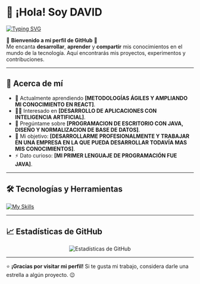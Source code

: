 # 👋 ¡Hola! Soy DAVID

<p align="start">
<a href="https://git.io/typing-svg"><img src="https://readme-typing-svg.demolab.com?font=Fira+Code&pause=1000&random=false&width=435&lines=Desarrollador+de+Software;Siempre+listo+para+nuevos+retos" alt="Typing SVG" /></a>
</p>

🌟 **Bienvenido a mi perfil de GitHub** 🌟  
Me encanta **desarrollar**, **aprender** y **compartir** mis conocimientos en el mundo de la tecnología. Aquí encontrarás mis proyectos, experimentos y contribuciones.  

---

## 🚀 **Acerca de mí**

- 🌱 Actualmente aprendiendo **[METODOLOGÍAS ÁGILES Y AMPLIANDO MI CONOCIMIENTO EN REACT]**.
- 👨‍💻 Interesado en **[DESARROLLO DE APLICACIONES CON INTELIGENCIA ARTIFICIAL]**.
- 💬 Pregúntame sobre **[PROGRAMACION DE ESCRITORIO CON JAVA, DISEÑO Y NORMALIZACION DE BASE DE DATOS]**.
- 🎯 Mi objetivo: **[DESARROLLARME PROFESIONALMENTE Y TRABAJAR EN UNA EMPRESA EN LA QUE PUEDA DESARROLLAR TODAVÍA MAS MIS CONOCIMIENTOS]**.
- ⚡ Dato curioso: **[MI PRIMER LENGUAJE DE PROGRAMACIÓN FUE JAVA]**.

---

## 🛠️ **Tecnologías y Herramientas**

[![My Skills](https://skillicons.dev/icons?i=java,javascript,html,css,aws,react,nodejs,mysql,php,git,github,gitlab,tailwind,discord,gmail,latex,vite,vscode,npm&perline=5)](https://skillicons.dev)

---

## 📈 **Estadísticas de GitHub**

<p align="center">
  <img src="https://github-readme-stats.vercel.app/api?username=DavidGR21&show_icons=true&theme=radical" alt="Estadísticas de GitHub">
</p>

---

⭐️ **¡Gracias por visitar mi perfil!** Si te gusta mi trabajo, considera darle una estrella a algún proyecto. 😉
